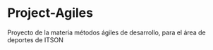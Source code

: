 # Project-Agiles
Proyecto de la materia métodos ágiles de desarrollo, para el área de deportes de ITSON
